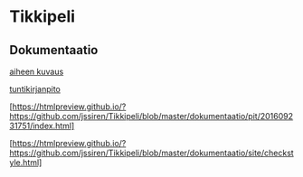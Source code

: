 # Tikkipeli

## Dokumentaatio

[aiheen kuvaus](dokumentaatio/aiheenKuvausJaRakenne.md)

[tuntikirjanpito](dokumentaatio/Tuntikirjanpito.md)

[https://htmlpreview.github.io/?https://github.com/jssiren/Tikkipeli/blob/master/dokumentaatio/pit/201609231751/index.html]

[https://htmlpreview.github.io/?https://github.com/jssiren/Tikkipeli/blob/master/dokumentaatio/site/checkstyle.html]